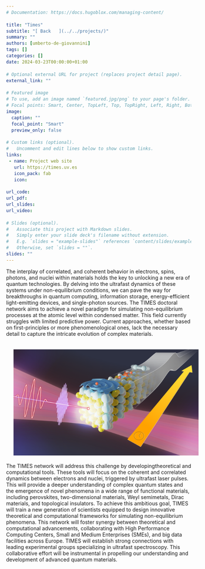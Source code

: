 ```yaml
---
# Documentation: https://docs.hugoblox.com/managing-content/

title: "Times"
subtitle: "[ Back   ](../../projects/)"
summary: ""
authors: [umberto-de-giovannini]
tags: []
categories: []
date: 2024-03-23T00:00:00+01:00

# Optional external URL for project (replaces project detail page).
external_link: ""

# Featured image
# To use, add an image named `featured.jpg/png` to your page's folder.
# Focal points: Smart, Center, TopLeft, Top, TopRight, Left, Right, BottomLeft, Bottom, BottomRight.
image:
  caption: ""
  focal_point: "Smart"
  preview_only: false

# Custom links (optional).
#   Uncomment and edit lines below to show custom links.
links:
 - name: Project web site
   url: https://times.uv.es
   icon_pack: fab
   icon: 

url_code: 
url_pdf: 
url_slides: 
url_video: 

# Slides (optional).
#   Associate this project with Markdown slides.
#   Simply enter your slide deck's filename without extension.
#   E.g. `slides = "example-slides"` references `content/slides/example-slides.md`.
#   Otherwise, set `slides = ""`.
slides: ""
---
```

<html lang="en">
        <body>
          <!-- <img src="phase-transitions.png" align="right" hspace="20" vspace="20" width="400" /> -->
          <p>
          The interplay of correlated, and coherent behavior in electrons, spins, photons, and nuclei within materials holds the key to unlocking a new era of quantum technologies. By delving into the ultrafast dynamics of these systems under non-equilibrium conditions, we can pave the way for breakthroughs in quantum computing, information storage, energy-efficient light-emitting devices, and single-photon sources.
          The TIMES doctoral network aims to achieve a novel paradigm for simulating non-equilibrium processes at the atomic level within condensed matter. This field currently struggles with limited predictive power. Current approaches, whether based on first-principles or more phenomenological ones, lack the necessary detail to capture the intricate evolution of complex materials.
          </p>
          <img src="phase-transitions.png" align="center" hspace="20" vspace="20" width="600" /> The TIMES network will address this challenge by developingtheoretical and computational tools. These tools will focus on the coherent and correlated dynamics between electrons and nuclei, triggered by ultrafast laser pulses. This will provide a deeper understanding of complex quantum states and the emergence of novel phenomena in a wide range of functional materials, including perovskites, two-dimensional materials, Weyl semimetals, Dirac materials, and topological insulators. To achieve this ambitious goal, TIMES will train a new generation of scientists equipped to design innovative theoretical and computational frameworks for simulating non-equilibrium phenomena. This network will foster synergy between theoretical and computational advancements, collaborating with High Performance Computing Centers, Small and Medium Enterprises (SMEs), and big data facilities across Europe. TIMES will establish strong connections with leading experimental groups specializing in ultrafast spectroscopy. This collaborative effort will be instrumental in propelling our understanding and development of advanced quantum materials.
        </body>
        </html> 